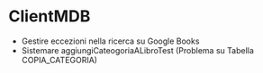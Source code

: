 ClientMDB
=========
<ul>
<li>Gestire eccezioni nella ricerca su Google Books</li>
<li>Sistemare aggiungiCateogoriaALibroTest (Problema su Tabella COPIA_CATEGORIA)</li>
</ul>
